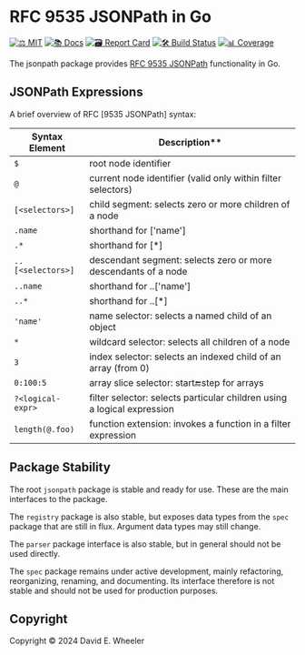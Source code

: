 RFC 9535 JSONPath in Go
=======================

[![⚖️ MIT]][mit] [![📚 Docs]][docs] [![🗃️ Report Card]][card] [![🛠️ Build Status]][ci] [![📊 Coverage]][cov]

The jsonpath package provides [RFC 9535 JSONPath] functionality in Go.

## JSONPath Expressions

A brief overview of RFC [9535 JSONPath] syntax:

| Syntax Element     | Description**                                                         |
| ------------------ | ----------------------------------------------------------------------- |
| `$`                | root node identifier                                                    |
| `@`                | current node identifier (valid only within filter selectors)            |
| `[<selectors>]`    | child segment: selects zero or more children of a node                  |
| `.name`            | shorthand for ['name']                                                  |
| `.*`               | shorthand for [*]                                                       |
| `..[<selectors>]`  | descendant segment: selects zero or more descendants of a node          |
| `..name`           | shorthand for ..['name']                                                |
| `..*`              | shorthand for ..[*]                                                     |
| `'name'`           | name selector: selects a named child of an object                       |
| `*`                | wildcard selector: selects all children of a node                       |
| `3`                | index selector: selects an indexed child of an array (from 0)           |
| `0:100:5`          | array slice selector: start:end:step for arrays                         |
| `?<logical-expr>`  | filter selector: selects particular children using a logical expression |                                     |
| `length(@.foo)`    | function extension: invokes  a function in a filter expression          |

## Package Stability

The root `jsonpath` package is stable and ready for use. These are the main
interfaces to the package.

The `registry` package is also stable, but exposes data types from the `spec`
package that are still in flux. Argument data types may still change.

The `parser` package interface is also stable, but in general should not be
used directly.

The `spec` package remains under active development, mainly refactoring,
reorganizing, renaming, and documenting. Its interface therefore is not stable
and should not be used for production purposes.

## Copyright

Copyright © 2024 David E. Wheeler

  [⚖️ MIT]: https://img.shields.io/badge/License-MIT-blue.svg "⚖️ MIT License"
  [mit]: https://opensource.org/license/MIT "⚖️ MIT License"
  [📚 Docs]: https://godoc.org/github.com/theory/jsonpath?status.svg "📚 Documentation"
  [docs]: https://pkg.go.dev/github.com/theory/jsonpath "📄 Documentation"
  [🗃️ Report Card]: https://goreportcard.com/badge/github.com/theory/jsonpath
    "🗃️ Report Card"
  [card]: https://goreportcard.com/report/github.com/theory/jsonpath
    "🗃️ Report Card"
  [🛠️ Build Status]: https://github.com/theory/jsonpath/actions/workflows/ci.yml/badge.svg
    "🛠️ Build Status"
  [ci]: https://github.com/theory/jsonpath/actions/workflows/ci.yml
    "🛠️ Build Status"
  [📊 Coverage]: https://codecov.io/gh/theory/jsonpath/graph/badge.svg?token=UB1UJ95NIK
    "📊 Code Coverage"
  [cov]: https://codecov.io/gh/theory/jsonpath "📊 Code Coverage"
  [RFC 9535 JSONPath]: https://www.rfc-editor.org/rfc/rfc9535.html
    "RFC 9535 JSONPath: Query Expressions for JSON"
